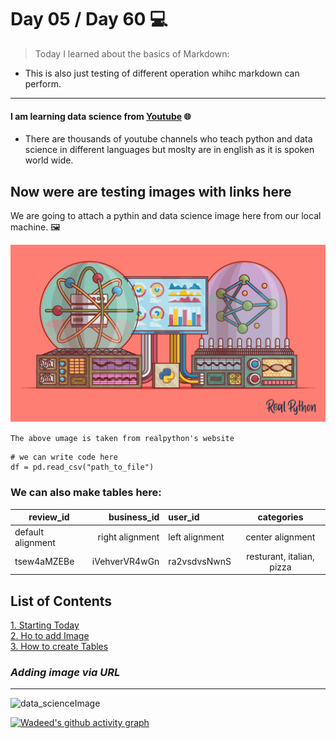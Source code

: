 # Day 05 / Day 60 💻
> Today I learned about the basics of Markdown:
* This is also just testing of different operation whihc markdown can perform.

---
#### I am learning data science from [Youtube](www.youtube.com) 🌐
- There are thousands of youtube channels who teach python and data science in different languages but moslty are in english as it is spoken world wide.

## Now were are testing images with links here

We are going to attach a pythin and data science image here from our local machine. 🖼️

![pythonimage](../python_header.jpg)

`The above umage is taken from realpython's website`

```
# we can write code here
df = pd.read_csv("path_to_file")
```
### We can also make tables here:
| review_id | business_id | user_id | categories |
| --------- | -----------: | :------- | :----------: |
| default alignment | right alignment | left alignment | center alignment |
| tsew4aMZEBe | iVehverVR4wGn | ra2vsdvsNwnS | resturant, italian, pizza |

## **List of Contents**
[1. Starting Today](#day-05--day-60-💻)\
[2. Ho to add Image](#i-am-learning-data-science-from-youtube-🌐)\
[3. How to create Tables](#we-can-also-make-tables-here)

### **_Adding image via URL_**
---
![data_scienceImage](https://realpython.com/cdn-cgi/image/width=960,format=auto/https://files.realpython.com/media/Build-Your-Python-Project-Documentation-With-MkDocs_Watermarked.5a882c215e55.jpg)

[![Wadeed's github activity graph](https://github-readme-activity-graph.vercel.app/graph?username=wadeedmadni&theme=react)](https://github.com/ashutosh00710/github-readme-activity-graph)